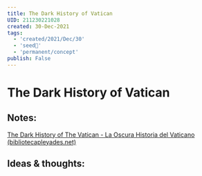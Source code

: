 ```yaml
---
title: The Dark History of Vatican
UID: 211230221028
created: 30-Dec-2021
tags:
  - 'created/2021/Dec/30'
  - 'seed🥜'
  - 'permanent/concept'
publish: False
---
```

# The Dark History of Vatican

## Notes:
[The Dark History of The Vatican - La Oscura Historia del Vaticano (bibliotecapleyades.net)](https://www.bibliotecapleyades.net/esp_vatican.htm#From_Vatican_Assassins)

## Ideas & thoughts:



